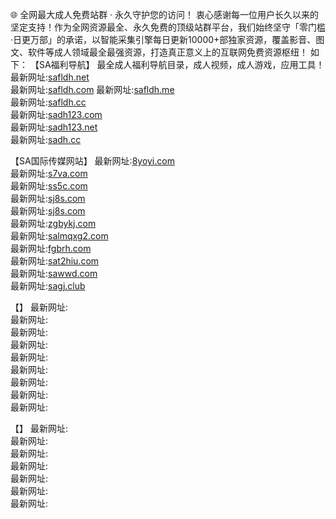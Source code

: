🌐 全网最大成人免费站群 · 永久守护您的访问！
衷心感谢每一位用户长久以来的坚定支持！作为全网资源最全、永久免费的顶级站群平台，我们始终坚守「零门槛·日更万部」的承诺，以智能采集引擎每日更新10000+部独家资源，覆盖影音、图文、软件等成人领域最全最强资源，打造真正意义上的互联网免费资源枢纽！
如下：
【SA福利导航】 最全成人福利导航目录，成人视频，成人游戏，应用工具！                                                                                                         
最新网址:[safldh.net](safldh.net)                                                                                                                                    
最新网址:[safldh.com](safldh.com)                                                                                                                                      最新网址:[safldh.me](safldh.me)                                                                                                                           
最新网址:[safldh.cc](safldh.cc)                                                                                                                             
最新网址:[sadh123.com](sadh123.com)                                                                                                                             
最新网址:[sadh123.net](sadh123.net)                                                                                                                          
最新网址:[sadh.cc](sadh.cc)                                                                                                                                            

【SA国际传媒网站】
最新网址:[8yoyi.com](8yoyi.com)                                                                                                                             
最新网址:[s7va.com](s7va.com)                                                                                                                                
最新网址:[ss5c.com](ss5c.com)                                                                                                                               
最新网址:[sj8s.com](sj8s.com)                                                                                                                               
最新网址:[sj8s.com](sj8s.com)                                                                                                                               
最新网址:[zgbykj.com](zgbykj.com)                                                                                                                               
最新网址:[salmqxg2.com](salmqxg2.com)                                                                                                                               
最新网址:[fgbrh.com](fgbrh.com)                                                                                                                               
最新网址:[sat2hiu.com](sat2hiu.com)                                                                                                                               
最新网址:[sawwd.com](sawwd.com)                                                                                                                               
最新网址:[sagj.club](sagj.club)                                                                                                                               

【】
最新网址:[]()           
最新网址:[]()            
最新网址:[]()         
最新网址:[]()             
最新网址:[]()            
最新网址:[]()     
最新网址:[]()             
最新网址:[]()          
最新网址:[]()       

【】
最新网址:[]()         
最新网址:[]()         
最新网址:[]()    
最新网址:[]()       
最新网址:[]()            
最新网址:[]()     
最新网址:[]()             

